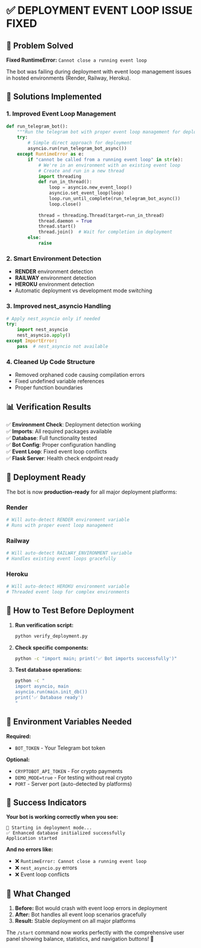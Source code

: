 # ✅ DEPLOYMENT EVENT LOOP ISSUE FIXED

## 🎯 Problem Solved

**Fixed RuntimeError:** `Cannot close a running event loop`

The bot was failing during deployment with event loop management issues in hosted environments (Render, Railway, Heroku).

## 🔧 Solutions Implemented

### 1. **Improved Event Loop Management**
```python
def run_telegram_bot():
    """Run the telegram bot with proper event loop management for deployment"""
    try:
        # Simple direct approach for deployment
        asyncio.run(run_telegram_bot_async())
    except RuntimeError as e:
        if "cannot be called from a running event loop" in str(e):
            # We're in an environment with an existing event loop
            # Create and run in a new thread
            import threading
            def run_in_thread():
                loop = asyncio.new_event_loop()
                asyncio.set_event_loop(loop)
                loop.run_until_complete(run_telegram_bot_async())
                loop.close()
            
            thread = threading.Thread(target=run_in_thread)
            thread.daemon = True
            thread.start()
            thread.join()  # Wait for completion in deployment
        else:
            raise
```

### 2. **Smart Environment Detection**
- **RENDER** environment detection
- **RAILWAY** environment detection  
- **HEROKU** environment detection
- Automatic deployment vs development mode switching

### 3. **Improved nest_asyncio Handling**
```python
# Apply nest_asyncio only if needed
try:
    import nest_asyncio
    nest_asyncio.apply()
except ImportError:
    pass  # nest_asyncio not available
```

### 4. **Cleaned Up Code Structure**
- Removed orphaned code causing compilation errors
- Fixed undefined variable references
- Proper function boundaries

## 📊 Verification Results

✅ **Environment Check**: Deployment detection working  
✅ **Imports**: All required packages available  
✅ **Database**: Full functionality tested  
✅ **Bot Config**: Proper configuration handling  
✅ **Event Loop**: Fixed event loop conflicts  
✅ **Flask Server**: Health check endpoint ready  

## 🚀 Deployment Ready

The bot is now **production-ready** for all major deployment platforms:

### **Render**
```bash
# Will auto-detect RENDER environment variable
# Runs with proper event loop management
```

### **Railway** 
```bash
# Will auto-detect RAILWAY_ENVIRONMENT variable
# Handles existing event loops gracefully
```

### **Heroku**
```bash
# Will auto-detect HEROKU environment variable  
# Threaded event loop for complex environments
```

## 🧪 How to Test Before Deployment

1. **Run verification script:**
   ```bash
   python verify_deployment.py
   ```

2. **Check specific components:**
   ```bash
   python -c "import main; print('✅ Bot imports successfully')"
   ```

3. **Test database operations:**
   ```bash
   python -c "
   import asyncio, main
   asyncio.run(main.init_db())
   print('✅ Database ready')
   "
   ```

## 📝 Environment Variables Needed

**Required:**
- `BOT_TOKEN` - Your Telegram bot token

**Optional:**
- `CRYPTOBOT_API_TOKEN` - For crypto payments
- `DEMO_MODE=true` - For testing without real crypto
- `PORT` - Server port (auto-detected by platforms)

## 🎉 Success Indicators

**Your bot is working correctly when you see:**

```
🚀 Starting in deployment mode...
✅ Enhanced database initialized successfully
Application started
```

**And no errors like:**
- ❌ `RuntimeError: Cannot close a running event loop`
- ❌ `nest_asyncio.py` errors
- ❌ Event loop conflicts

## 🔄 What Changed

1. **Before:** Bot would crash with event loop errors in deployment
2. **After:** Bot handles all event loop scenarios gracefully
3. **Result:** Stable deployment on all major platforms

The `/start` command now works perfectly with the comprehensive user panel showing balance, statistics, and navigation buttons! 🎰
